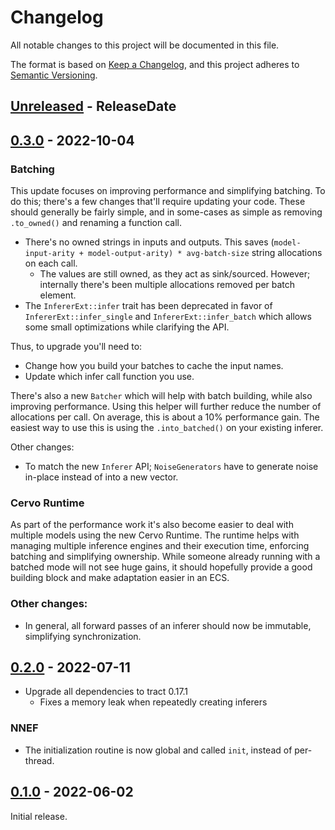 <!-- markdownlint-disable blanks-around-headings blanks-around-lists no-duplicate-heading -->

# Changelog

All notable changes to this project will be documented in this file.

The format is based on [Keep a Changelog](https://keepachangelog.com/en/1.0.0/),
and this project adheres to [Semantic Versioning](https://semver.org/spec/v2.0.0.html).

<!-- next-header -->
## [Unreleased] - ReleaseDate
## [0.3.0] - 2022-10-04

### Batching

This update focuses on improving performance and simplifying
batching. To do this; there's a few changes that'll require updating
your code. These should generally be fairly simple, and in some-cases
as simple as removing `.to_owned()` and renaming a function call.

* There's no owned strings in inputs and outputs. This saves
  (`model-input-arity + model-output-arity) * avg-batch-size`
  string allocations on each call.
  * The values are still owned, as they act as sink/sourced. However;
	internally there's been multiple allocations removed per batch
	element.
* The `InfererExt::infer` trait has been deprecated in favor of
  `InfererExt::infer_single` and `InfererExt::infer_batch` which
  allows some small optimizations while clarifying the API.

Thus, to upgrade you'll need to:

* Change how you build your batches to cache the input names.
* Update which infer call function you use.

There's also a new `Batcher` which will help with batch building,
while also improving performance. Using this helper will further
reduce the number of allocations per call. On average, this is about a
10% performance gain. The easiest way to use this is using the
`.into_batched()` on your existing inferer.

Other changes:

* To match the new `Inferer` API; `NoiseGenerators` have to generate
  noise in-place instead of into a new vector.

### Cervo Runtime

As part of the performance work it's also become easier to deal with
multiple models using the new Cervo Runtime. The runtime helps with
managing multiple inference engines and their execution time,
enforcing batching and simplifying ownership. While someone already
running with a batched mode will not see huge gains, it should
hopefully provide a good building block and make adaptation easier in
an ECS.

### Other changes:

* In general, all forward passes of an inferer should now be
  immutable, simplifying synchronization.

## [0.2.0] - 2022-07-11

* Upgrade all dependencies to tract 0.17.1
  * Fixes a memory leak when repeatedly creating inferers

### NNEF

* The initialization routine is now global and called `init`, instead of per-thread.

## [0.1.0] - 2022-06-02

Initial release.

<!-- next-url -->
[Unreleased]: https://github.com/EmbarkStudios/cervo/compare/0.3.0...HEAD
[0.3.0]: https://github.com/EmbarkStudios/cervo/compare/0.2.0...0.3.0
[0.2.0]: https://github.com/EmbarkStudios/cervo/compare/0.1.1...0.2.0
[0.1.1]: https://github.com/EmbarkStudios/cervo/compare/0.1.0...0.1.1
[0.1.0]: https://github.com/EmbarkStudios/cervo/releases/tag/0.1.0
